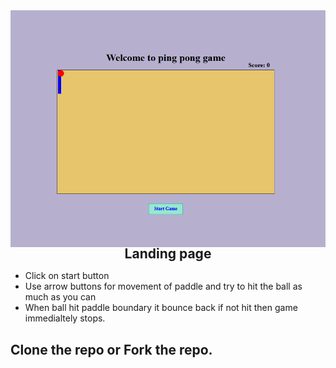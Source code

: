 <img src="./snaps//home.png"/>
<h2 style="text-align: center; margin: 0px auto; margin-top: -5px;">Landing page</h2>
<ul>
    <li>Click on start button</li>
    <li>Use arrow buttons for movement of paddle and try to hit the ball as much as you can </li>
    <li>When ball hit paddle boundary it bounce back if not hit then game immedialtely stops.</li>
   
</ul>

<h2>Clone the repo or Fork the repo.</h2>